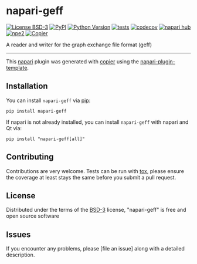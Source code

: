 # napari-geff

[![License BSD-3](https://img.shields.io/pypi/l/napari-geff.svg?color=green)](https://github.com/live-image-tracking-tools/napari-geff/raw/main/LICENSE)
[![PyPI](https://img.shields.io/pypi/v/napari-geff.svg?color=green)](https://pypi.org/project/napari-geff)
[![Python Version](https://img.shields.io/pypi/pyversions/napari-geff.svg?color=green)](https://python.org)
[![tests](https://github.com/live-image-tracking-tools/napari-geff/workflows/tests/badge.svg)](https://github.com/live-image-tracking-tools/napari-geff/actions)
[![codecov](https://codecov.io/gh/live-image-tracking-tools/napari-geff/branch/main/graph/badge.svg)](https://codecov.io/gh/live-image-tracking-tools/napari-geff)
[![napari hub](https://img.shields.io/endpoint?url=https://api.napari-hub.org/shields/napari-geff)](https://napari-hub.org/plugins/napari-geff)
[![npe2](https://img.shields.io/badge/plugin-npe2-blue?link=https://napari.org/stable/plugins/index.html)](https://napari.org/stable/plugins/index.html)
[![Copier](https://img.shields.io/endpoint?url=https://raw.githubusercontent.com/copier-org/copier/master/img/badge/badge-grayscale-inverted-border-purple.json)](https://github.com/copier-org/copier)

A reader and writer for the graph exchange file format (geff)

----------------------------------

This [napari] plugin was generated with [copier] using the [napari-plugin-template].

<!--
Don't miss the full getting started guide to set up your new package:
https://github.com/napari/napari-plugin-template#getting-started

and review the napari docs for plugin developers:
https://napari.org/stable/plugins/index.html
-->

## Installation

You can install `napari-geff` via [pip]:

```
pip install napari-geff
```

If napari is not already installed, you can install `napari-geff` with napari and Qt via:

```
pip install "napari-geff[all]"
```



## Contributing

Contributions are very welcome. Tests can be run with [tox], please ensure
the coverage at least stays the same before you submit a pull request.

## License

Distributed under the terms of the [BSD-3] license,
"napari-geff" is free and open source software

## Issues

If you encounter any problems, please [file an issue] along with a detailed description.

[napari]: https://github.com/napari/napari
[copier]: https://copier.readthedocs.io/en/stable/
[@napari]: https://github.com/napari
[MIT]: http://opensource.org/licenses/MIT
[BSD-3]: http://opensource.org/licenses/BSD-3-Clause
[GNU GPL v3.0]: http://www.gnu.org/licenses/gpl-3.0.txt
[GNU LGPL v3.0]: http://www.gnu.org/licenses/lgpl-3.0.txt
[Apache Software License 2.0]: http://www.apache.org/licenses/LICENSE-2.0
[Mozilla Public License 2.0]: https://www.mozilla.org/media/MPL/2.0/index.txt
[napari-plugin-template]: https://github.com/napari/napari-plugin-template

[napari]: https://github.com/napari/napari
[tox]: https://tox.readthedocs.io/en/latest/
[pip]: https://pypi.org/project/pip/
[PyPI]: https://pypi.org/
